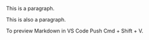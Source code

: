 

This is a paragraph.

This is also a paragraph.

To preview Markdown in VS Code Push Cmd + Shift + V.